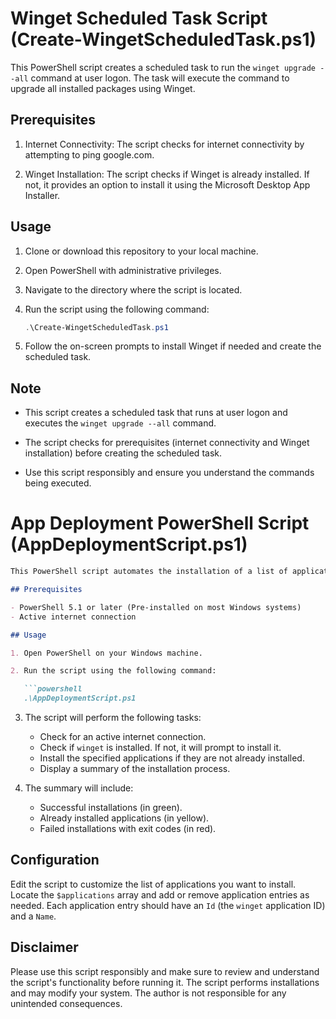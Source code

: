 # Winget Scheduled Task Script (Create-WingetScheduledTask.ps1)

This PowerShell script creates a scheduled task to run the `winget upgrade --all` command at user logon. The task will execute the command to upgrade all installed packages using Winget.

## Prerequisites

1. Internet Connectivity: The script checks for internet connectivity by attempting to ping google.com.

2. Winget Installation: The script checks if Winget is already installed. If not, it provides an option to install it using the Microsoft Desktop App Installer.

## Usage

1. Clone or download this repository to your local machine.

2. Open PowerShell with administrative privileges.

3. Navigate to the directory where the script is located.

4. Run the script using the following command:

   ```powershell
   .\Create-WingetScheduledTask.ps1
   ```

5. Follow the on-screen prompts to install Winget if needed and create the scheduled task.

## Note

- This script creates a scheduled task that runs at user logon and executes the `winget upgrade --all` command.

- The script checks for prerequisites (internet connectivity and Winget installation) before creating the scheduled task.

- Use this script responsibly and ensure you understand the commands being executed.




# App Deployment PowerShell Script (AppDeploymentScript.ps1)

```markdown
This PowerShell script automates the installation of a list of applications using Windows Package Manager (`winget`). It performs pre-installation checks, installs the specified applications, and provides a summary of successful, already installed, and failed installations.

## Prerequisites

- PowerShell 5.1 or later (Pre-installed on most Windows systems)
- Active internet connection

## Usage

1. Open PowerShell on your Windows machine.

2. Run the script using the following command:

   ```powershell
   .\AppDeploymentScript.ps1
   ```

3. The script will perform the following tasks:
   - Check for an active internet connection.
   - Check if `winget` is installed. If not, it will prompt to install it.
   - Install the specified applications if they are not already installed.
   - Display a summary of the installation process.

4. The summary will include:
   - Successful installations (in green).
   - Already installed applications (in yellow).
   - Failed installations with exit codes (in red).

## Configuration

Edit the script to customize the list of applications you want to install. Locate the `$applications` array and add or remove application entries as needed. Each application entry should have an `Id` (the `winget` application ID) and a `Name`.

## Disclaimer

Please use this script responsibly and make sure to review and understand the script's functionality before running it. The script performs installations and may modify your system. The author is not responsible for any unintended consequences.
